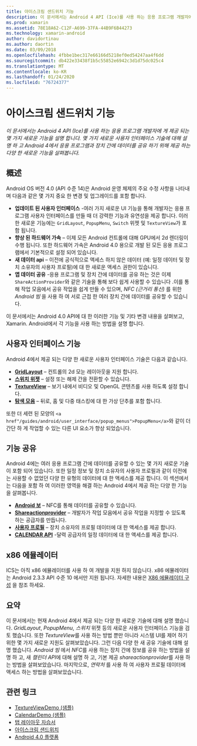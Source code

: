 ```yaml
---
title: 아이스크림 샌드위치 기능
description: 이 문서에서는 Android 4 API (Ice)를 사용 하는 응용 프로그램 개발자에 게 제공 되는 몇 가지 새로운 기능을 설명 합니다. 몇 가지 새로운 사용자 인터페이스 기술에 대해 설명 하 고 Android 4에서 응용 프로그램과 장치 간에 데이터를 공유 하기 위해 제공 하는 다양 한 새로운 기능을 살펴봅니다.
ms.prod: xamarin
ms.assetid: 78E18A62-C12F-A699-37FA-44B9F6B44273
ms.technology: xamarin-android
author: davidortinau
ms.author: daortin
ms.date: 03/09/2018
ms.openlocfilehash: 4fbbe1bec317e66166d5218ef0ed54247aa4f6dd
ms.sourcegitcommit: db422e33438f1b5c55852e6942c3d1d75dc025c4
ms.translationtype: MT
ms.contentlocale: ko-KR
ms.lasthandoff: 01/24/2020
ms.locfileid: "76724377"
---
```

# <a name="ice-cream-sandwich-features"></a>아이스크림 샌드위치 기능

_이 문서에서는 Android 4 API (Ice)를 사용 하는 응용 프로그램 개발자에 게 제공 되는 몇 가지 새로운 기능을 설명 합니다. 몇 가지 새로운 사용자 인터페이스 기술에 대해 설명 하 고 Android 4에서 응용 프로그램과 장치 간에 데이터를 공유 하기 위해 제공 하는 다양 한 새로운 기능을 살펴봅니다._

## <a name="overview"></a>概述

Android OS 버전 4.0 (API 수준 14)은 Android 운영 체제의 주요 수정 사항을 나타내며 다음과 같은 몇 가지 중요 한 변경 및 업그레이드를 포함 합니다.

- **업데이트 된 사용자 인터페이스** -여러 가지 새로운 UI 기능을 통해 개발자는 응용 프로그램 사용자 인터페이스를 만들 때 더 강력한 기능과 유연성을 제공 합니다. 이러한 새로운 기능에는 `GridLayout`, `PopupMenu`, `Switch` 위젯 및 `TextureView`가 포함 됩니다.
- **향상 된 하드웨어 가속** – 이제 모든 Android 컨트롤에 대해 GPU에서 2d 렌더링이 수행 됩니다. 또한 하드웨어 가속은 Android 4.0 용으로 개발 된 모든 응용 프로그램에서 기본적으로 설정 되어 있습니다.
- **새 데이터 api** – 이전에 공식적으로 액세스 하지 않은 데이터 (예: 일정 데이터 및 장치 소유자의 사용자 프로필)에 대 한 새로운 액세스 권한이 있습니다.
- **앱 데이터 공유** -응용 프로그램 및 장치 간에 데이터를 공유 하는 것은 이제 `ShareActionProvider`와 같은 기술을 통해 보다 쉽게 사용할 수 있습니다 .이를 통해 작업 모음에서 공유 작업을 쉽게 만들 수 있으며, *NFC (근거리 통신)* 를 위한 *Android 빔* 을 사용 하 여 서로 근접 한 여러 장치 간에 데이터를 공유할 수 있습니다.

이 문서에서는 Android 4.0 API에 대 한 이러한 기능 및 기타 변경 내용을 살펴보고, Xamarin. Android에서 각 기능을 사용 하는 방법을 설명 합니다.

## <a name="user-interface-features"></a>사용자 인터페이스 기능

Android 4에서 제공 되는 다양 한 새로운 사용자 인터페이스 기술은 다음과 같습니다.

- **[GridLayout](~/android/user-interface/layouts/grid-layout.md)** – 컨트롤의 2d 모눈 레이아웃을 지원 합니다.
- **[스위치 위젯](~/android/user-interface/controls/switch.md)** – 설정 또는 해제 간을 전환할 수 있습니다.
- **[TextureView](~/android/user-interface/controls/texture-view.md)** – 보기 내에서 비디오 및 OpenGL 콘텐츠를 사용 하도록 설정 합니다.
- **[탐색 모음](~/android/user-interface/controls/navigation-bar.md)** – 뒤로, 홈 및 다중 태스킹에 대 한 가상 단추를 포함 합니다.

또한 더 세련 된 모양의 `<a href"/guides/android/user_interface/popup_menus">PopupMenu</a>`와 같이 더 간단 하 게 작업할 수 있는 다른 UI 요소가 향상 되었습니다.

## <a name="sharing-features"></a>기능 공유

Android 4에는 여러 응용 프로그램 간에 데이터를 공유할 수 있는 몇 가지 새로운 기술이 포함 되어 있습니다. 또한 일정 정보 및 장치 소유자의 사용자 프로필과 같이 이전에는 사용할 수 없었던 다양 한 유형의 데이터에 대 한 액세스를 제공 합니다. 이 섹션에서는 다음을 포함 하 여 이러한 영역을 해결 하는 Android 4에서 제공 하는 다양 한 기능을 살펴봅니다.

- **[Android 보](~/android/platform/android-beam.md)** – NFC를 통해 데이터를 공유할 수 있습니다.
- **[Shareactionprovider](~/android/user-interface/controls/action-bar.md)** – 개발자가 작업 모음에서 공유 작업을 지정할 수 있도록 하는 공급자를 만듭니다.
- **[사용자 프로필](~/android/user-interface/user-profile.md)** – 장치 소유자의 프로필 데이터에 대 한 액세스를 제공 합니다.
- **[CALENDAR API](~/android/user-interface/controls/calendar.md)** -달력 공급자의 일정 데이터에 대 한 액세스를 제공 합니다.

## <a name="x86-emulators"></a>x86 에뮬레이터

ICS는 아직 x86 에뮬레이터를 사용 하 여 개발을 지원 하지 않습니다. x86 에뮬레이터는 Android 2.3.3 API 수준 10 에서만 지원 됩니다. 자세한 내용은 [X86 에뮬레이터 구성](~/android/get-started/installation/android-emulator/index.md) 을 참조 하세요.

## <a name="summary"></a>요약

이 문서에서는 현재 Android 4에서 제공 되는 다양 한 새로운 기술에 대해 설명 했습니다. *GridLayout*, *PopupMenu*, *스위치* 위젯 등의 새로운 사용자 인터페이스 기능을 검토 했습니다. 또한 *TextureView*를 사용 하는 방법 뿐만 아니라 시스템 UI를 제어 하기 위한 몇 가지 새로운 지원도 살펴보았습니다. 그런 다음 다양 한 새 공유 기술에 대해 설명 했습니다. *Android 빔* 에서 *NFC*를 사용 하는 장치 간에 정보를 공유 하는 방법을 설명 하 고, 새 *캘린더 API*에 대해 설명 하 고, 기본 제공 *shareactionprovider*를 사용 하는 방법을 살펴보았습니다.
마지막으로, *연락처* 를 사용 하 여 사용자 프로필 데이터에 액세스 하는 방법을 살펴보았습니다.

## <a name="related-links"></a>관련 링크

- [TextureViewDemo (샘플)](https://docs.microsoft.com/samples/xamarin/monodroid-samples/textureviewdemo)
- [CalendarDemo (샘플)](https://docs.microsoft.com/samples/xamarin/monodroid-samples/calendardemo)
- [탭 레이아웃 자습서](~/android/user-interface/layouts/tab-layout/index.md)
- [아이스크림 샌드위치](https://developer.android.com/about/versions/android-4.0-highlights.html)
- [Android 4.0 플랫폼](https://developer.android.com/about/versions/android-4.0.html)

